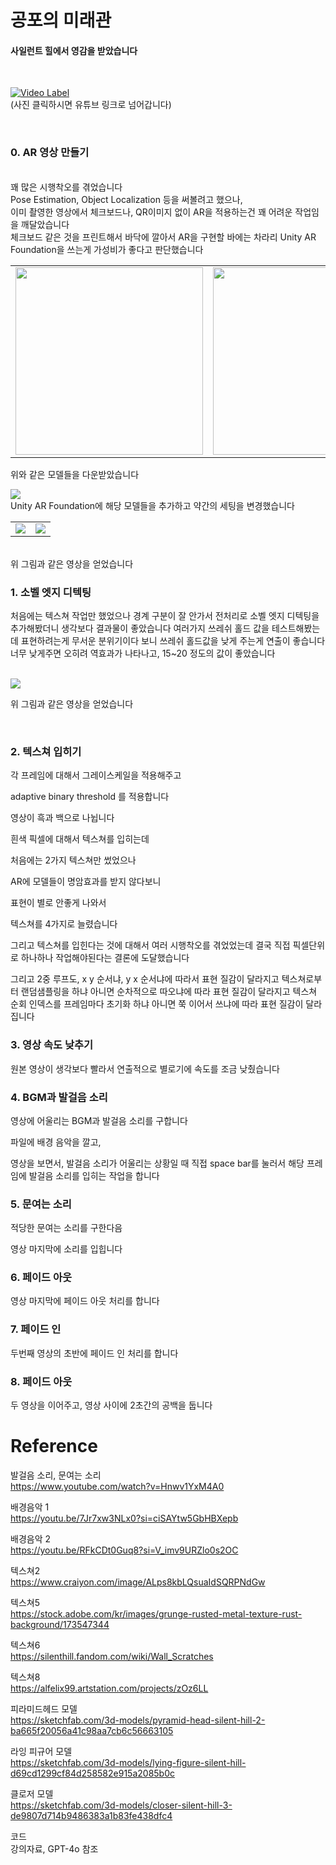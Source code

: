 # 공포의 미래관

#### 사일런트 힐에서 영감을 받았습니다

<br>


[![Video Label](http://img.youtube.com/vi/7q0SYiYfO0U/0.jpg)](https://youtu.be/7q0SYiYfO0U)
<br> (사진 클릭하시면 유튜브 링크로 넘어갑니다)

<br>

### 0. AR 영상 만들기

<br>
꽤 많은 시행착오를 겪었습니다
<br>
Pose Estimation, Object Localization 등을 써볼려고 했으나,
<br>
이미 촬영한 영상에서 체크보드나, QR이미지 없이 AR을 적용하는건 꽤 어려운 작업임을 깨달았습니다
<br>
체크보드 같은 것을 프린트해서 바닥에 깔아서 AR을 구현할 바에는 차라리 Unity AR Foundation을 쓰는게 가성비가 좋다고 판단했습니다
<br>

<table>
  <tr>
    <td><img src="https://github.com/KimximyaFan/Horror-Mirae-Hall/assets/107273680/e2f5e73c-4c0c-4161-8662-e582204173b3" width="300"></td>
    <td><img src="https://github.com/KimximyaFan/Horror-Mirae-Hall/assets/107273680/e7e10853-17f5-4c59-909b-76e7d0f88bae" width="300"></td>
    <td><img src="https://github.com/KimximyaFan/Horror-Mirae-Hall/assets/107273680/9d926ade-2c3f-4ce2-88ee-032651fbc5a6" width="300"></td>
  </tr>
</table>

위와 같은 모델들을 다운받았습니다
<br>

<img src="https://github.com/KimximyaFan/Horror-Mirae-Hall/assets/107273680/6449c8bb-ad00-4b08-9358-78cccba23929">
<br>
Unity AR Foundation에 해당 모델들을 추가하고 약간의 세팅을 변경했습니다
<br>

<table>
  <tr>
    <td><img src="https://github.com/KimximyaFan/Horror-Mirae-Hall/assets/107273680/4486bb7d-81e6-4f10-bf83-e217f002d574" ></td>
    <td><img src="https://github.com/KimximyaFan/Horror-Mirae-Hall/assets/107273680/194ee371-334d-400d-bdc8-67c5be81d542" ></td>
  </tr>
</table>

<br>
위 그림과 같은 영상을 얻었습니다



<br>

### 1. 소벨 엣지 디텍팅

처음에는 텍스쳐 작업만 했었으나
경계 구분이 잘 안가서 전처리로 소벨 엣지 디텍팅을 추가해봤더니 생각보다 결과물이 좋았습니다
여러가지 쓰레쉬 홀드 값을 테스트해봤는데
표현하려는게 무서운 분위기이다 보니
쓰레쉬 홀드값을 낮게 주는게 연출이 좋습니다
너무 낮게주면 오히려 역효과가 나타나고, 15~20 정도의 값이 좋았습니다

<br>

<img src="https://github.com/KimximyaFan/Horror-Mirae-Hall/assets/107273680/4435e051-fad6-4807-9829-1ec668a797d1" >

위 그림과 같은 영상을 얻었습니다

<br>

### 2. 텍스쳐 입히기

각 프레임에 대해서 그레이스케일을 적용해주고

adaptive binary threshold 를 적용합니다

영상이 흑과 백으로 나뉩니다

흰색 픽셀에 대해서 텍스쳐를 입히는데

처음에는 2가지 텍스쳐만 썼었으나

AR에 모델들이 명암효과를 받지 않다보니

표현이 별로 안좋게 나와서

텍스쳐를 4가지로 늘렸습니다

그리고 텍스쳐를 입힌다는 것에 대해서
여러 시행착오를 겪었었는데
결국 직접 픽셀단위로 하나하나 작업해야된다는 결론에 도달했습니다

그리고 2중 루프도, x y 순서냐, y x 순서냐에 따라서 표현 질감이 달라지고
텍스쳐로부터 랜덤샘플링을 하냐 아니면 순차적으로 따오냐에 따라 표현 질감이 달라지고
텍스쳐 순회 인덱스를 프레임마다 초기화 하냐 아니면 쭉 이어서 쓰냐에 따라 표현 질감이 달라집니다

### 3. 영상 속도 낮추기

원본 영상이 생각보다 빨라서
연출적으로 별로기에
속도를 조금 낮췄습니다


### 4. BGM과 발걸음 소리

영상에 어울리는 BGM과 발걸음 소리를 구합니다

파일에 배경 음악을 깔고,

영상을 보면서, 발걸음 소리가 어울리는 상황일 때
직접 space bar를 눌러서 해당 프레임에 발걸음 소리를 입히는 작업을 합니다


### 5. 문여는 소리

적당한 문여는 소리를 구한다음

영상 마지막에 소리를 입힙니다

### 6. 페이드 아웃

영상 마지막에 페이드 아웃 처리를 합니다

### 7. 페이드 인

두번째 영상의 초반에 페이드 인 처리를 합니다

### 8. 페이드 아웃

두 영상을 이어주고, 영상 사이에 2초간의 공백을 둡니다


# Reference

발걸음 소리, 문여는 소리 <br>
https://www.youtube.com/watch?v=Hnwv1YxM4A0

배경음악 1 <br>
https://youtu.be/7Jr7xw3NLx0?si=ciSAYtw5GbHBXepb

배경음악 2 <br>
https://youtu.be/RFkCDt0Guq8?si=V_imv9URZlo0s2OC

텍스쳐2 <br>
https://www.craiyon.com/image/ALps8kbLQsuaIdSQRPNdGw

텍스쳐5 <br>
https://stock.adobe.com/kr/images/grunge-rusted-metal-texture-rust-background/173547344

텍스쳐6 <br>
https://silenthill.fandom.com/wiki/Wall_Scratches

텍스쳐8 <br>
https://alfelix99.artstation.com/projects/zOz6LL


피라미드헤드 모델 <br>
https://sketchfab.com/3d-models/pyramid-head-silent-hill-2-ba665f20056a41c98aa7cb6c56663105

라잉 피규어 모델 <br>
https://sketchfab.com/3d-models/lying-figure-silent-hill-d69cd1299cf84d258582e915a2085b0c

클로저 모델 <br>
https://sketchfab.com/3d-models/closer-silent-hill-3-de9807d714b9486383a1b83fe438dfc4


코드 <br>
강의자료, GPT-4o 참조
